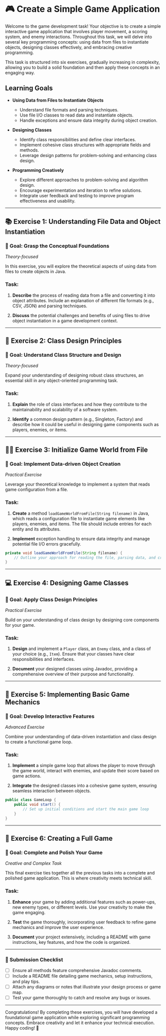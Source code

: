 # 🎮 Create a Simple Game Application

Welcome to the game development task! Your objective is to create a simple interactive game application that involves player movement, a scoring system, and enemy interactions. Throughout this task, we will delve into several key programming concepts: using data from files to instantiate objects, designing classes effectively, and embracing creative programming.

This task is structured into six exercises, gradually increasing in complexity, allowing you to build a solid foundation and then apply these concepts in an engaging way.

## Learning Goals

- **Using Data from Files to Instantiate Objects**
  - Understand file formats and parsing techniques.
  - Use file I/O classes to read data and instantiate objects.
  - Handle exceptions and ensure data integrity during object creation.
  
- **Designing Classes**
  - Identify class responsibilities and define clear interfaces.
  - Implement cohesive class structures with appropriate fields and methods.
  - Leverage design patterns for problem-solving and enhancing class design.

- **Programming Creatively**
  - Explore different approaches to problem-solving and algorithm design.
  - Encourage experimentation and iteration to refine solutions.
  - Integrate user feedback and testing to improve program effectiveness and usability.

---

## 📚 Exercise 1: Understanding File Data and Object Instantiation
### 🌟 Goal: Grasp the Conceptual Foundations

*Theory-focused*

In this exercise, you will explore the theoretical aspects of using data from files to create objects in Java.

### **Task:**

1. **Describe** the process of reading data from a file and converting it into object attributes. Include an explanation of different file formats (e.g., CSV, JSON) and parsing techniques.
   
2. **Discuss** the potential challenges and benefits of using files to drive object instantiation in a game development context. 

---

## 📘 Exercise 2: Class Design Principles
### 🌟 Goal: Understand Class Structure and Design

*Theory-focused*

Expand your understanding of designing robust class structures, an essential skill in any object-oriented programming task.

### **Task:**

1. **Explain** the role of class interfaces and how they contribute to the maintainability and scalability of a software system.
   
2. **Identify** a common design pattern (e.g., Singleton, Factory) and describe how it could be useful in designing game components such as players, enemies, or items.

---

## 👨‍💻 Exercise 3: Initialize Game World from File
### 🌟 Goal: Implement Data-driven Object Creation

*Practical Exercise*

Leverage your theoretical knowledge to implement a system that reads game configuration from a file.

### **Task:**

1. **Create** a method `loadGameWorldFromFile(String filename)` in Java, which reads a configuration file to instantiate game elements like players, enemies, and items. The file should include entries for each entity and its attributes.

2. **Implement** exception handling to ensure data integrity and manage potential file I/O errors gracefully.

```java
private void loadGameWorldFromFile(String filename) {
    // Outline your approach for reading the file, parsing data, and creating objects
}
```

---

## 💻 Exercise 4: Designing Game Classes
### 🌟 Goal: Apply Class Design Principles

*Practical Exercise*

Build on your understanding of class design by designing core components for your game.

### **Task:**

1. **Design** and implement a `Player` class, an `Enemy` class, and a class of your choice (e.g., `Item`). Ensure that your classes have clear responsibilities and interfaces.

2. **Document** your designed classes using Javadoc, providing a comprehensive overview of their purpose and functionality.

---

## 🚀 Exercise 5: Implementing Basic Game Mechanics
### 🌟 Goal: Develop Interactive Features

*Advanced Exercise*

Combine your understanding of data-driven instantiation and class design to create a functional game loop.

### **Task:**

1. **Implement** a simple game loop that allows the player to move through the game world, interact with enemies, and update their score based on game actions.

2. **Integrate** the designed classes into a cohesive game system, ensuring seamless interaction between objects.

```java
public class GameLoop {
    public void start() {
        // Set up initial conditions and start the main game loop
    }
}
```

---

## 🎯 Exercise 6: Creating a Full Game
### 🌟 Goal: Complete and Polish Your Game

*Creative and Complex Task*

This final exercise ties together all the previous tasks into a complete and polished game application. This is where creativity meets technical skill.

### **Task:**

1. **Enhance** your game by adding additional features such as power-ups, new enemy types, or different levels. Use your creativity to make the game engaging.

2. **Test** the game thoroughly, incorporating user feedback to refine game mechanics and improve the user experience.

3. **Document** your project extensively, including a README with game instructions, key features, and how the code is organized.

---

### 🌟 Submission Checklist
- [ ] Ensure all methods feature comprehensive Javadoc comments.
- [ ] Include a README file detailing game mechanics, setup instructions, and play tips.
- [ ] Attach any diagrams or notes that illustrate your design process or game map.
- [ ] Test your game thoroughly to catch and resolve any bugs or issues.

---

Congratulations! By completing these exercises, you will have developed a foundational game application while exploring significant programming concepts. Embrace creativity and let it enhance your technical execution. Happy coding! 🎉